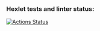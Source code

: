 ### Hexlet tests and linter status:
[![Actions Status](https://github.com/vladimirbazhanov/python-project-lvl2/workflows/hexlet-check/badge.svg)](https://github.com/vladimirbazhanov/python-project-lvl2/actions)